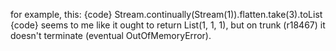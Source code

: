 for example, this:
{code}
Stream.continually(Stream(1)).flatten.take(3).toList
{code}
seems to me like it ought to return List(1, 1, 1), but on trunk (r18467) it doesn't terminate (eventual OutOfMemoryError).

